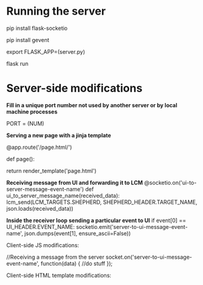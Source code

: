 
<h1>Running the server</h1>
<p>pip install flask-socketio</p>
<p>pip install gevent</p>
<p>export FLASK_APP=(server.py)</p>
<p>flask run</p>

<h1>Server-side modifications</h1>

<strong>Fill in a unique port number not used by another server or by local machine processes</strong>
<p>PORT = (NUM)</p>

<strong>Serving a new page with a jinja template</strong>
<p>@app.route('/page.html/')</p>
<p>def page():</p>
<p>    return render_template('page.html')</p>

<strong>Receiving message from UI and forwarding it to LCM</strong>
@socketio.on('ui-to-server-message-event-name')
def ui_to_server_message_name(received_data):
    lcm_send(LCM_TARGETS.SHEPHERD, SHEPHERD_HEADER.TARGET_NAME, json.loads(received_data))

<strong>Inside the receiver loop sending a particular event to UI</strong>
if event[0] == UI_HEADER.EVENT_NAME:
    socketio.emit('server-to-ui-message-event-name', json.dumps(event[1], ensure_ascii=False))


Client-side JS modifications:

//Receiving a message from the server
socket.on('server-to-ui-message-event-name', function(data) {
    //do stuff
});

Client-side HTML template modifications:

<!--Anywhere a static dependency is linked to, it must be replaced with a url_for() call-->
<script type="text/javascript" src="socket.io.js"></script>
<!--becomes-->
<script type="text/javascript" src={{url_for( 'static', filename='socket.io.js' )}}></script>
